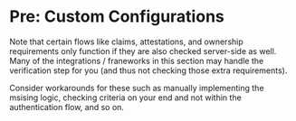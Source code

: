 # Pre: Custom Configurations

Note that certain flows like claims, attestations, and ownership requirements only function if they are also checked server-side as well. Many of the integrations / franeworks in this section may handle the verification step for you (and thus not checking those extra requirements).

Consider workarounds for these such as manually implementing the msising logic, checking criteria on your end and not within the authentication flow, and so on.

